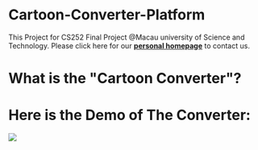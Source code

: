 # Cartoon-Converter-Platform
This Project for CS252 Final Project @Macau university of Science and Technology.
Please click here for our [**personal homepage**](https://github.com/MeditatorE/Cartoon-Converter-Platform/blob/main/homepage/html/AboutUs.html) to contact us.

# What is the "Cartoon Converter"? 


# Here is the Demo of The Converter:
![](https://github.com/MeditatorE/Cartoon-Converter-Platform/blob/main/Demo/Demo.gif)
